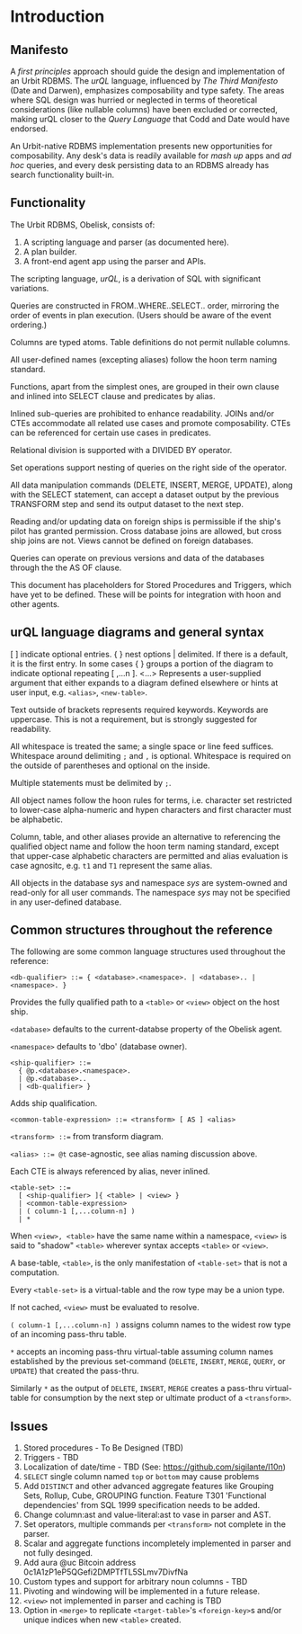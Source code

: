 # Introduction

## Manifesto

A _first principles_ approach should guide the design and implementation of an Urbit RDBMS. The _urQL_ language, influenced by _The Third Manifesto_ (Date and Darwen), emphasizes composability and type safety. The areas where SQL design was hurried or neglected in terms of theoretical considerations (like nullable columns) have been excluded or corrected, making urQL closer to the _Query Language_ that Codd and Date would have endorsed.

An Urbit-native RDBMS implementation presents new opportunities for composability. Any desk's data is readily available for _mash up_ apps and _ad hoc_ queries, and every desk persisting data to an RDBMS already has search functionality built-in.

## Functionality

The Urbit RDBMS, Obelisk, consists of:

1. A scripting language and parser (as documented here).
2. A plan builder.
3. A front-end agent app using the parser and APIs.

The scripting language, _urQL_, is a derivation of SQL with significant variations.

Queries are constructed in FROM..WHERE..SELECT.. order, mirroring the order of events in plan execution. (Users should be aware of the event ordering.)

Columns are typed atoms. Table definitions do not permit nullable columns.

All user-defined names (excepting aliases) follow the hoon term naming standard.

Functions, apart from the simplest ones, are grouped in their own clause and inlined into SELECT clause and predicates by alias.

Inlined sub-queries are prohibited to enhance readability. JOINs and/or CTEs accommodate all related use cases and promote composability. CTEs can be referenced for certain use cases in predicates.

Relational division is supported with a DIVIDED BY operator.

Set operations support nesting of queries on the right side of the operator.

All data manipulation commands (DELETE, INSERT, MERGE, UPDATE), along with the SELECT statement, can accept a dataset output by the previous TRANSFORM step and send its output dataset to the next step. 

Reading and/or updating data on foreign ships is permissible if the ship's pilot has granted permission. Cross database joins are allowed, but cross ship joins are not. Views cannot be defined on foreign databases.

Queries can operate on previous versions and data of the databases through the the AS OF clause.

This document has placeholders for Stored Procedures and Triggers, which have yet to be defined. These will be points for integration with hoon and other agents.

## urQL language diagrams and general syntax

[ ] indicate optional entries.
{ } nest options | delimited. If there is a default, it is the first entry.
In some cases { } groups a portion of the diagram to indicate optional repeating [ ,...n ].
\<...> Represents a user-supplied argument that either expands to a diagram defined elsewhere or hints at user input, e.g. `<alias>`, `<new-table>`.

Text outside of brackets represents required keywords.
Keywords are uppercase. This is not a requirement, but is strongly suggested for readability.

All whitespace is treated the same; a single space or line feed suffices.
Whitespace around delimiting `;` and `,` is optional.
Whitespace is required on the outside of parentheses and optional on the inside.

Multiple statements must be delimited by `;`.

All object names follow the hoon rules for terms, i.e. character set restricted to lower-case alpha-numeric and hypen characters and first character must be alphabetic.

Column, table, and other aliases provide an alternative to referencing the qualified object name and follow the hoon term naming standard, except that upper-case alphabetic characters are permitted and alias evaluation is case agnositc, e.g. `t1` and `T1` represent the same alias.

All objects in the database *sys* and namespace *sys* are system-owned and read-only for all user commands. The namespace *sys* may not be specified in any user-defined database.

## Common structures throughout the reference
The following are some common language structures used throughout the reference:

```
<db-qualifier> ::= { <database>.<namespace>. | <database>.. | <namespace>. }
```

Provides the fully qualified path to a `<table>` or `<view>` object on the host ship.

`<database>` defaults to the current-databse property of the Obelisk agent.

`<namespace>` defaults to 'dbo' (database owner).

```
<ship-qualifier> ::=
  { @p.<database>.<namespace>.
  | @p.<database>..
  | <db-qualifier> }
```

Adds ship qualification.

```
<common-table-expression> ::= <transform> [ AS ] <alias>
```
`<transform> ::=` from transform diagram.

`<alias> ::= @t` case-agnostic, see alias naming discussion above.

Each CTE is always referenced by alias, never inlined.

```
<table-set> ::=
  [ <ship-qualifier> ]{ <table> | <view> }
  | <common-table-expression>
  | ( column-1 [,...column-n] )
  | *
```

When `<view>, <table>` have the same name within a namespace, `<view>` is said to "shadow" `<table>` wherever syntax accepts `<table>` or `<view>`. 

A base-table, `<table>`, is the only manifestation of `<table-set>` that is not a computation.

Every `<table-set>` is a virtual-table and the row type may be a union type.

If not cached, `<view>` must be evaluated to resolve.

`( column-1 [,...column-n] )` assigns column names to the widest row type of an incoming pass-thru table.

`*` accepts an incoming pass-thru virtual-table assuming column names established by the previous set-command (`DELETE`, `INSERT`, `MERGE`, `QUERY`, or `UPDATE`) that created the pass-thru.

Similarly `*` as the output of `DELETE`, `INSERT`, `MERGE` creates a pass-thru virtual-table for consumption by the next step or ultimate product of a `<transform>`.

## Issues

1. Stored procedures - To Be Designed (TBD)
2. Triggers - TBD
3. Localization of date/time - TBD (See: https://github.com/sigilante/l10n)
4. `SELECT` single column named `top` or `bottom` may cause problems
5. Add `DISTINCT` and other advanced aggregate features like Grouping Sets, Rollup, Cube, GROUPING function. Feature T301 'Functional dependencies' from SQL 1999 specification needs to be added.
6. Change column:ast and value-literal:ast to vase in parser and AST.
7. Set operators, multiple commands per `<transform>` not complete in the parser.
8. Scalar and aggregate functions incompletely implemented in parser and not fully desinged.
9. Add aura @uc Bitcoin address 0c1A1zP1eP5QGefi2DMPTfTL5SLmv7DivfNa
10. Custom types and support for arbitrary noun columns - TBD
11. Pivoting and windowing will be implemented in a future release.
12. `<view>` not implemented in parser and caching is TBD
13. Option in `<merge>` to replicate `<target-table>`'s `<foreign-key>`s and/or unique indices when new `<table>` created.
